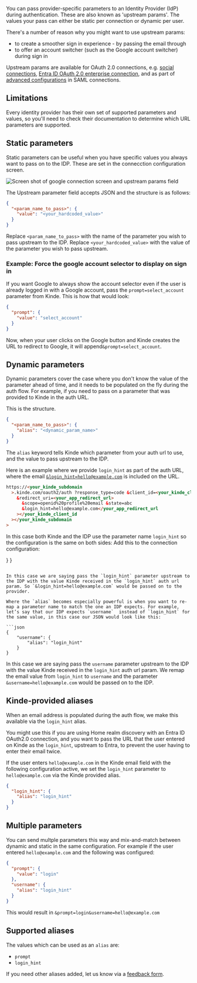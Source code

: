
You can pass provider-specific parameters to an Identity Provider (IdP) during authentication. These are also known as 'upstream params'. The values your pass can either be static per connection or dynamic per user.

There's a number of reason why you might want to use upstream params:

- to create a smoother sign in experience - by passing the email through
- to offer an account switcher (such as the Google account switcher) during sign in

Upstream params are available for OAuth 2.0 connections, e.g. [social connections](/authenticate/social-sign-in/add-social-sign-in/), [Entra ID OAuth 2.0 enterprise connection](/authenticate/enterprise-connections/azure/), and as part of [advanced configurations](/authenticate/enterprise-connections/advanced-saml-configurations/) in SAML connections.

## Limitations

Every identity provider has their own set of supported parameters and values, so you'll need to check their documentation to determine which URL parameters are supported.

## Static parameters

Static parameters can be useful when you have specific values you always want to pass on to the IDP. These are set in the connecction configuration screen.

![Screen shot of google connection screen and upstream params field](https://imagedelivery.net/skPPZTHzSlcslvHjesZQcQ/3fa86bd8-9005-4022-7118-fc93ce4f4a00/public)

The Upstream parameter field accepts JSON and the structure is as follows:

```json
{
  "<param_name_to_pass>": {
    "value": "<your_hardcoded_value>"
  }
}
```

Replace `<param_name_to_pass>` with the name of the parameter you wish to pass upstream to the IDP.
Replace `<your_hardcoded_value>` with the value of the parameter you wish to pass upstream.

### Example: Force the google account selector to display on sign in

If you want Google to always show the account selector even if the user is already logged in with a Google account, pass the `prompt=select_account` parameter from Kinde.
This is how that would look:

```json
{
  "prompt": {
    "value": "select_account"
  }
}
```

Now, when your user clicks on the Google button and Kinde creates the URL to redirect to Google, it will append`&prompt=select_account`.

## Dynamic parameters

Dynamic parameters cover the case where you don't know the value of the parameter ahead of time, and it needs to be populated on the fly during the auth flow. For example, if you need to pass on a parameter that was provided to Kinde in the auth URL.

This is the structure.

```json
{
  "<param_name_to_pass>": {
    "alias": "<dynamic_param_name>"
  }
}
```

The `alias` keyword tells Kinde which parameter from your auth url to use, and the value to pass upstream to the IDP.

Here is an example where we provide `login_hint` as part of the auth URL, where the email [`&login_hint=hello@example.com`](mailto:&login_hint=hello@example.com) is included on the URL.

```html
https://<your_kinde_subdomain
  >.kinde.com/oauth2/auth ?response_type=code &client_id=<your_kinde_client_id>
    &redirect_uri=<your_app_redirect_url>
      &scope=openid%20profile%20email &state=abc
      &login_hint=hello@example.com</your_app_redirect_url
    ></your_kinde_client_id
  ></your_kinde_subdomain
>
```

In this case both Kinde and the IDP use the parameter name `login_hint` so the configuration is the same on both sides:
Add this to the connection configuration:

}
}

````

In this case we are saying pass the `login_hint` parameter upstream to the IDP with the value Kinde received in the `login_hint` auth url param. So `&login_hint=hello@example.com` would be passed on to the provider.

Where the `alias` becomes especially powerful is when you want to re-map a parameter name to match the one an IDP expects. For example, let’s say that our IDP expects `username`  instead of `login_hint` for the same value, in this case our JSON would look like this:

```json
{
	"username": {
		"alias": "login_hint"
	}
}
````

In this case we are saying pass the `username` parameter upstream to the IDP with the value Kinde received in the `login_hint` auth url param. We remap the email value from `login_hint` to `username` and the parameter `&username=hello@example.com` would be passed on to the IDP.

## Kinde-provided aliases

When an email address is populated during the auth flow, we make this available via the `login_hint` alias.

You might use this if you are using Home realm discovery with an Entra ID OAuth2.0 connection, and you want to pass the URL that the user entered on Kinde as the `login_hint`, upstream to Entra, to prevent the user having to enter their email twice.

If the user enters `hello@example.com` in the Kinde email field with the following configuration active, we set the `login_hint` parameter to `hello@example.com` via the Kinde provided alias.

```json
{
  "login_hint": {
    "alias": "login_hint"
  }
}
```

## Multiple parameters

You can send multple parameters this way and mix-and-match between dynamic and static in the same configuration. For example if the user entered `hello@example.com` and the following was configured:

```json
{
  "prompt": {
    "value": "login"
  },
  "username": {
    "alias": "login_hint"
  }
}
```

This would result in `&prompt=login&username=hello@example.com`

## Supported aliases

The values which can be used as an `alias` are:

- `prompt`
- `login_hint`

If you need other aliases added, let us know via a [feedback form](https://updates.kinde.com/).
